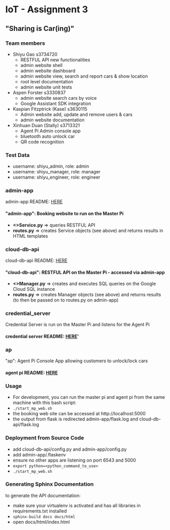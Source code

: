
# IoT - Assignment 3

## "Sharing is Car(ing)"

### Team members
- Shiyu Gao s3734720
    - RESTFUL API new functionalities
    - admin website shell 
    - admin website dashboard
    - admin website view, search and report cars & show location
    - root level documentation
    - admin website unit tests
- Aspen Forster s3330837
    - admin website search cars by voice
    - Google Assistant SDK integration
- Kaspian Fitzptrick (Kase) s3630115
    - Admin website add, update and remove users & cars
    - admin website documentation
- Xinhuan Duan (Stally) s3713321
    - Agent Pi Admin console app
    - bluetooth auto unlock car
    - QR code recognition

### Test Data
- username: shiyu_admin, role: admin
- username: shiyu_manager, role: manager
- username: shiyu_engineer, role: engineer

### admin-app
admin-app README: [HERE](admin-app/README.md)
#### "admin-app": Booking website to run on the Master Pi
- **<>Service.py** => queries RESTFUL API
- **routes.py** => creates Service objects (see above) and returns results in HTML templates

### cloud-db-api
cloud-db-api README: [HERE](cloud-db-api/README.md)
#### "cloud-db-api": RESTFUL API on the Master Pi - accessed via admin-app
- **<>Manager.py** => creates and executes SQL queries on the Google Cloud SQL instance
- **routes.py** => creates Manager objects (see above) and returns results (to then be passed on to routes.py on admin-app)

### credential_server
Credential Server is run on the Master Pi and listens for the Agent Pi
#### credential server README: [HERE](credential_server/README.md)'

### ap
"ap": Agent Pi Console App allowing customers to unlock/lock cars
#### agent pi README: [HERE](ap/README.md)

### Usage
- For development, you can run the master pi and agent pi from the same machine with this bash script:
- `./start_mp_web.sh`
- the booking web site can be accessed at http://localhost:5000
- the output from flask is redirected admin-app/flask.log and cloud-db-api/flask.log

### Deployment from Source Code
- add cloud-db-api/config.py and admin-app/config.py
- add admin-app/.flaskenv
- ensure no other apps are listening on port 6543 and 5000
- `export python=<python_command_to_use>`
- `./start_mp_web.sh`

### Generating Sphinx Documentation
to generate the API documentation: 
- make sure your virtualenv is activated and has all libraries in requirements.txt installed
- `sphinx-build docs docs/html`
- open docs/html/index.html


